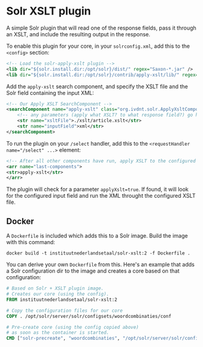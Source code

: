 # Solr XSLT plugin

A simple Solr plugin that will read one of the response fields, pass it through an XSLT, and include the resulting output in the response.

To enable this plugin for your core, in your `solrconfig.xml`, add this to the `<config>` section:

```xml
<!-- Load the solr-apply-xslt plugin -->
<lib dir="${solr.install.dir:/opt/solr}/dist/" regex="Saxon-*.jar" />
<lib dir="${solr.install.dir:/opt/solr}/contrib/apply-xslt/lib/" regex="solr-apply-xslt.*\.jar" />
```

Add the `apply-xslt` search component, and specify the XSLT file and the Solr field containing the input XML:

```xml
<!-- Our Apply XSLT SearchComponent -->
<searchComponent name="apply-xslt" class="org.ivdnt.solr.ApplyXsltComponent" >
    <!-- any parameters (apply what XSLT? to what response field?) go here -->
    <str name="xsltFile">./xslt/article.xslt</str>
    <str name="inputField">xml</str>
</searchComponent>
```

To run the plugin on your `/select` handler, add this to the `<requestHandler name="/select" ...>` element:

```xml
<!-- After all other components have run, apply XSLT to the configured XML field -->
<arr name="last-components">
<str>apply-xslt</str>
</arr>
```

The plugin will check for a parameter `applyXslt=true`. If found, it will look for the configured input field and run the XML throught the configured XSLT file.

## Docker

A `Dockerfile` is included which adds this to a Solr image. Build the image with this command:

    docker build -t instituutnederlandsetaal/solr-xslt:2 -f Dockerfile .

You can derive your own `Dockerfile` from this. Here's an example that adds a Solr configuration dir to the image and creates a core based on that configuration:

```Dockerfile
# Based on Solr + XSLT plugin image.
# Creates our core (using the config).
FROM instituutnederlandsetaal/solr-xslt:2

# Copy the configuration files for our core
COPY . /opt/solr/server/solr/configsets/woordcombinaties/conf

# Pre-create core (using the config copied above)
# as soon as the container is started.
CMD ["solr-precreate", "woordcombinaties", "/opt/solr/server/solr/configsets/woordcombinaties"]
```
